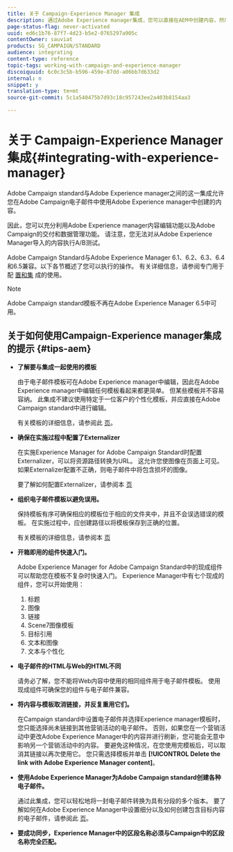 ```yaml
---
title: 关于 Campaign-Experience Manager 集成
description: 通过Adobe Experience manager集成，您可以直接在AEM中创建内容，然后在Adobe Campaign中使用它。
page-status-flag: never-activated
uuid: ed6c1b76-87f7-4d23-b5e2-0765297a905c
contentOwner: sauviat
products: SG_CAMPAIGN/STANDARD
audience: integrating
content-type: reference
topic-tags: working-with-campaign-and-experience-manager
discoiquuid: 6c0c3c5b-b596-459e-87dd-a06bb7d633d2
internal: n
snippet: y
translation-type: tm+mt
source-git-commit: 5c1a540475b7d93c18c957243ee2a403b8154aa3

---
```



# 关于 Campaign-Experience Manager 集成{#integrating-with-experience-manager}

Adobe Campaign standard与Adobe Experience manager之间的这一集成允许您在Adobe Campaign电子邮件中使用Adobe Experience manager中创建的内容。

因此，您可以充分利用Adobe Experience manager内容编辑功能以及Adobe Campaign的交付和数据管理功能。 请注意，您无法对从Adobe Experience Manager导入的内容执行A/B测试。

Adobe Campaign Standard与Adobe Experience Manager 6.1、6.2、6.3、6.4和6.5兼容。以下各节概述了您可以执行的操作。 有关详细信息，请参阅专门用于配 [置](https://docs.adobe.com/content/help/en/experience-manager-65/administering/integration/campaignstandard.html)[和集](https://docs.adobe.com/content/help/en/experience-manager-65/authoring/aem-adobe-campaign/campaign.html) 成的使用。

>[!NOTE]
>
> Adobe Campaign standard模板不再在Adobe Experience Manager 6.5中可用。

## 关于如何使用Campaign-Experience manager集成的提示 {#tips-aem}

* **了解要与集成一起使用的模板**

   由于电子邮件模板可在Adobe Experience manager中编辑，因此在Adobe Experience manager中编辑任何模板看起来都更简单。 但某些模板并不容易容纳。 此集成不建议使用特定于一位客户的个性化模板，并应直接在Adobe Campaign standard中进行编辑。

   有关模板的详细信息，请参阅此 [页](https://docs.adobe.com/content/help/en/experience-manager-65/developing/platform/templates/templates.html)。

* **确保在实施过程中配置了Externalizer**

   在实施Experience Manager for Adobe Campaign Standard时配置Externalizer，可以将资源路径转换为URL。 这允许您使图像在页面上可见。 如果Externalizer配置不正确，则电子邮件中将包含损坏的图像。

   要了解如何配置Externalizer，请参阅本 [页](https://docs.adobe.com/content/help/en/experience-manager-65/developing/platform/externalizer.html)

* **组织电子邮件模板以避免误用。**

   保持模板有序可确保相应的模板位于相应的文件夹中，并且不会误选错误的模板。 在实施过程中，应创建路径以将模板保存到正确的位置。

   有关模板的详细信息，请参阅本 [页](https://docs.adobe.com/content/help/en/experience-manager-65/developing/platform/templates/templates.html#template-availability)

* **开箱即用的组件快速入门。**

   Adobe Experience Manager for Adobe Campaign Standard中的现成组件可以帮助您在模板不复杂时快速入门。
Experience Manager中有七个现成的组件，您可以开始使用：
   1. 标题
   1. 图像
   1. 链接
   1. Scene7图像模板
   1. 目标引用
   1. 文本和图像
   1. 文本与个性化

* **电子邮件的HTML与Web的HTML不同**

   请务必了解，您不能将Web内容中使用的相同组件用于电子邮件模板。 使用现成组件可确保您的组件与电子邮件兼容。

* **将内容与模板取消链接，并反复重用它们。**

   在Campaign standard中设置电子邮件并选择Experience manager模板时，您只能选择尚未链接到其他营销活动的电子邮件。 否则，如果您在一个营销活动中更改Adobe Experience Manager中的内容并进行刷新，您可能会无意中影响另一个营销活动中的内容。
要避免这种情况，在您使用完模板后，可以取消其链接以再次使用它。 您只需选择模板并单击 **[!UICONTROL Delete the link with Adobe Experience Manager content]**。

* **使用Adobe Experience Manager为Adobe Campaign standard创建各种电子邮件。**

   通过此集成，您可以轻松地将一封电子邮件转换为具有分段的多个版本。
要了解如何在Adobe Experience Manager中设置细分以及如何创建包含目标内容的电子邮件，请参阅此 [页](https://docs.adobe.com/help/en/experience-manager-65/authoring/aem-adobe-campaign/target-adobe-campaign.html#setting-up-segmentation-in-aem)。

* **要成功同步，Experience Manager中的区段名称必须与Campaign中的区段名称完全匹配。**